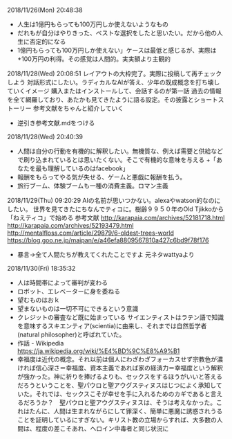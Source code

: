 
2018/11/26(Mon) 20:48:38
+ 人生は1億円もらっても100万円しか使えないようなもの
+ だれもが自分はやりきった、ベストな選択をしたと思いたい。だから他の人生に否定的になる
+ 1億円もらっても100万円しか使えない」ケースは最低と感じるが、実際は+100万円の利得。その感覚は人間的。実実額より主観的

2018/11/28(Wed) 20:08:51
レイアウトの大枠完了。実際に投稿して再チェックしよう
対話形式にしたい。ラディカルなAIが答え、少年の既成概念を打ち壊していくイメージ
購入またはインストールして、会話するのが第一話
過去の情報を全て網羅しており、あたかも見てきたように語る設定。その披露とショートストーリー
参考文献をちゃんと紹介していく
+ 逆引き参考文献.mdをつける


2018/11/28(Wed) 20:40:39
+ 人間は自分の行動を有機的に解釈したい。無機質な、例えば需要と供給などで刷り込まれているとは思いたくない。そこで有機的な意味を与える
+「あなたを最も理解しているのはfacebook」
+ 報酬をもらってやる気が失せる、ゲームと悪戯に報酬を払う。
+ 旅行ブーム、体験ブームも一種の消費主義。ロマン主義

2018/11/29(Thu) 09:20:29
AIの名前が思いつかない。alexaやwatson的なのにしたい。
世界を見てきたにちなんでティコに。樹齢９９５０年のOld Tjikkoから
「ねえティコ」で始める
参考文献
http://karapaia.com/archives/52181718.html
http://karapaia.com/archives/52193479.html
http://mentalfloss.com/article/29879/6-oldest-trees-world
https://blog.goo.ne.jp/maipan/e/a46efa8809567810a427c6bd9f78f176
+ 暴言→全て人間たちが教えてくれたことですよ 元ネタwattyaより

2018/11/30(Fri) 18:35:32
+ 人は時間帯によって審判が変わる
+ ロボット、エレベーターに身を委ねる
+ 望むものはおｋ　
+ 望まないものは一切不可にできるという意識
+ クレジットの審査など既に始まっている
サイエンティストはラテン語で知識を意味するスキエンティア(scientia)に由来し、それまでは自然哲学者(natural philosopher)と呼ばれていた。
+ 作話 - Wikipedia https://ja.wikipedia.org/wiki/%E4%BD%9C%E8%A9%B1
+ 幸福度は近代の概念。それ以前は個人にわざわざフォーカスせず宗教色が濃ければ信心深さ＝幸福度、資本主義であれば家の経済力＝幸福度という解釈が強かった。神に祈りを捧げるよりも、セックスをするほうがいいと答えるだろうということを、聖パウロと聖アウグスティヌスはじつによく承知していた。それでは、セックスこそが幸せを手に入れるためのカギであると言えるだろうか？　聖パウロと聖アウグスティヌスは、そうは考えなかった。これはたんに、人間は生まれながらにして罪深く、簡単に悪魔に誘惑されうることを証明しているにすぎない。キリスト教の立場からすれば、大多数の人間は、程度の差こそあれ、ヘロイン中毒者と同じ状況に
